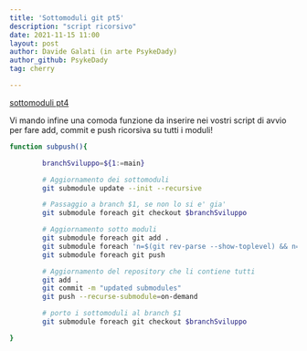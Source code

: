 ```yaml
---
title: 'Sottomoduli git pt5'
description: "script ricorsivo"
date: 2021-11-15 11:00
layout: post
author: Davide Galati (in arte PsykeDady)
author_github: PsykeDady
tag: cherry

---
```


[sottomoduli pt4](https://feed.linuxpeople.org/posts/sottomoduli-git-pt4)


Vi mando infine una comoda funzione da inserire nei vostri script di avvio per fare add, commit e push ricorsiva su tutti i moduli! 

```bash
function subpush(){

        branchSviluppo=${1:=main}

        # Aggiornamento dei sottomoduli
        git submodule update --init --recursive

        # Passaggio a branch $1, se non lo si e' gia'
        git submodule foreach git checkout $branchSviluppo

        # Aggiornamento sotto moduli
        git submodule foreach git add .
        git submodule foreach 'n=$(git rev-parse --show-toplevel) && n=$(basename $n) && git diff --quiet && git diff --staged --quiet || git commit -m "submodule $n update"' 
        git submodule foreach git push

        # Aggiornamento del repository che li contiene tutti
        git add . 
        git commit -m "updated submodules"
        git push --recurse-submodule=on-demand

        # porto i sottomoduli al branch $1
        git submodule foreach git checkout $branchSviluppo

}
```
